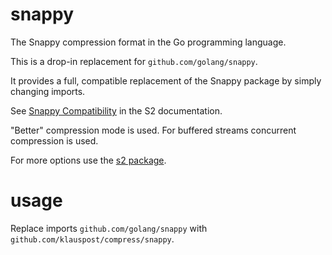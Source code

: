# snappy

The Snappy compression format in the Go programming language.

This is a drop-in replacement for `github.com/golang/snappy`.

It provides a full, compatible replacement of the Snappy package by simply changing imports.

See [Snappy Compatibility](https://github.com/klauspost/compress/tree/master/s2#snappy-compatibility) in the S2 documentation.

"Better" compression mode is used. For buffered streams concurrent compression is used.

For more options use the [s2 package](https://pkg.go.dev/github.com/klauspost/compress/s2).

# usage

Replace imports `github.com/golang/snappy` with `github.com/klauspost/compress/snappy`.

